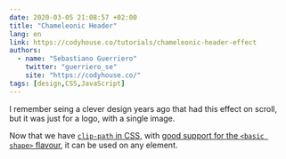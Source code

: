 ```yaml
---
date: 2020-03-05 21:08:57 +02:00
title: "Chameleonic Header"
lang: en
link: https://codyhouse.co/tutorials/chameleonic-header-effect
authors:
  - name: "Sebastiano Guerriero"
    twitter: "guerriero_se"
    site: "https://codyhouse.co/"
tags: [design,CSS,JavaScript]
---
```


I remember seing a clever design years ago that had this effect on scroll, but it was just for a logo, with a single image.

Now that we have [`clip-path` in CSS](https://developer.mozilla.org/fr/docs/Web/CSS/clip-path), with [good support for the `<basic shape>` flavour](https://caniuse.com/#feat=mdn-css_properties_clip-path_basic_shape), it can be used on any element.
